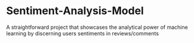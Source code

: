 # Sentiment-Analysis-Model
A straightforward project that showcases the analytical power of machine learning by discerning users sentiments in reviews/comments
